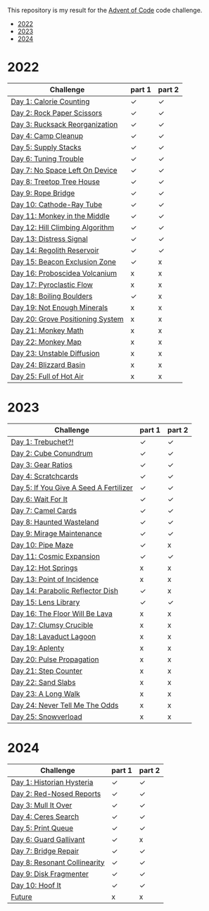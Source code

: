 This repository is my result for the [Advent of Code](https://adventofcode.com/) code challenge.

- [2022](#2022)
- [2023](#2023)
- [2024](#2024)



# 2022

| Challenge                                                                | part 1 | part 2 |
|--------------------------------------------------------------------------|--------|--------|
| [Day 1: Calorie Counting](https://adventofcode.com/2022/day/1)           | ✓      | ✓      |
| [Day 2: Rock Paper Scissors](https://adventofcode.com/2022/day/2)        | ✓      | ✓      |
| [Day 3: Rucksack Reorganization](https://adventofcode.com/2022/day/3)    | ✓      | ✓      |
| [Day 4: Camp Cleanup](https://adventofcode.com/2022/day/4)               | ✓      | ✓      |
| [Day 5: Supply Stacks](https://adventofcode.com/2022/day/5)              | ✓      | ✓      |
| [Day 6: Tuning Trouble](https://adventofcode.com/2022/day/6)             | ✓      | ✓      |
| [Day 7: No Space Left On Device](https://adventofcode.com/2022/day/7)    | ✓      | ✓      |
| [Day 8: Treetop Tree House](https://adventofcode.com/2022/day/8)         | ✓      | ✓      |
| [Day 9: Rope Bridge](https://adventofcode.com/2022/day/9)                | ✓      | ✓      |
| [Day 10: Cathode-Ray Tube](https://adventofcode.com/2022/day/10)         | ✓      | ✓      |
| [Day 11: Monkey in the Middle](https://adventofcode.com/2022/day/11)     | ✓      | ✓      |
| [Day 12: Hill Climbing Algorithm](https://adventofcode.com/2022/day/12)  | ✓      | ✓      |
| [Day 13: Distress Signal](https://adventofcode.com/2022/day/13)          | ✓      | ✓      |
| [Day 14: Regolith Reservoir](https://adventofcode.com/2022/day/14)       | ✓      | ✓      |
| [Day 15: Beacon Exclusion Zone](https://adventofcode.com/2022/day/15)    | ✓      | x      |
| [Day 16: Proboscidea Volcanium](https://adventofcode.com/2022/day/16)    | x      | x      |
| [Day 17: Pyroclastic Flow](https://adventofcode.com/2022/day/17)         | x      | x      |
| [Day 18: Boiling Boulders](https://adventofcode.com/2022/day/18)         | ✓      | x      |
| [Day 19: Not Enough Minerals](https://adventofcode.com/2022/day/19)      | x      | x      |
| [Day 20: Grove Positioning System](https://adventofcode.com/2022/day/20) | x      | x      |
| [Day 21: Monkey Math](https://adventofcode.com/2022/day/21)              | x      | x      |
| [Day 22: Monkey Map](https://adventofcode.com/2022/day/22)               | x      | x      |
| [Day 23: Unstable Diffusion](https://adventofcode.com/2022/day/23)       | x      | x      |
| [Day 24: Blizzard Basin](https://adventofcode.com/2022/day/24)           | x      | x      |
| [Day 25: Full of Hot Air](https://adventofcode.com/2022/day/25)          | x      | x      |


# 2023

| Challenge                                                                     | part 1 | part 2 |
|-------------------------------------------------------------------------------|--------|--------|
| [Day 1: Trebuchet?!](https://adventofcode.com/2023/day/1)                     | ✓      | ✓      |
| [Day 2: Cube Conundrum](https://adventofcode.com/2023/day/2)                  | ✓      | ✓      |
| [Day 3: Gear Ratios](https://adventofcode.com/2023/day/3)                     | ✓      | ✓      |
| [Day 4: Scratchcards](https://adventofcode.com/2023/day/4)                    | ✓      | ✓      |
| [Day 5: If You Give A Seed A Fertilizer](https://adventofcode.com/2023/day/5) | ✓      | ✓      |
| [Day 6: Wait For It](https://adventofcode.com/2023/day/6)                     | ✓      | ✓      |
| [Day 7: Camel Cards](https://adventofcode.com/2023/day/7)                     | ✓      | ✓      |
| [Day 8: Haunted Wasteland](https://adventofcode.com/2023/day/8)               | ✓      | ✓      |
| [Day 9: Mirage Maintenance](https://adventofcode.com/2023/day/9)              | ✓      | ✓      |
| [Day 10: Pipe Maze](https://adventofcode.com/2023/day/10)                     | ✓      | x      |
| [Day 11: Cosmic Expansion](https://adventofcode.com/2023/day/11)              | ✓      | ✓      |
| [Day 12: Hot Springs](https://adventofcode.com/2023/day/12)                   | x      | x      |
| [Day 13: Point of Incidence](https://adventofcode.com/2023/day/13)            | x      | x      |
| [Day 14: Parabolic Reflector Dish](https://adventofcode.com/2023/day/14)      | ✓      | x      |
| [Day 15: Lens Library](https://adventofcode.com/2023/day/15)                  | ✓      | ✓      |
| [Day 16: The Floor Will Be Lava](https://adventofcode.com/2023/day/16)        | x      | x      |
| [Day 17: Clumsy Crucible](https://adventofcode.com/2023/day/17)               | x      | x      |
| [Day 18: Lavaduct Lagoon](https://adventofcode.com/2023/day/18)               | x      | x      |
| [Day 19: Aplenty](https://adventofcode.com/2023/day/19)                       | x      | x      |
| [Day 20: Pulse Propagation](https://adventofcode.com/2023/day/20)             | x      | x      |
| [Day 21: Step Counter](https://adventofcode.com/2023/day/21)                  | x      | x      |
| [Day 22: Sand Slabs](https://adventofcode.com/2023/day/22)                    | x      | x      |
| [Day 23: A Long Walk](https://adventofcode.com/2023/day/23)                   | x      | x      |
| [Day 24: Never Tell Me The Odds](https://adventofcode.com/2023/day/24)        | x      | x      |
| [Day 25: Snowverload](https://adventofcode.com/2023/day/25)                   | x      | x      |


# 2024

| Challenge                                                           | part 1 | part 2 |
|---------------------------------------------------------------------|--------|--------|
| [Day 1: Historian Hysteria](https://adventofcode.com/2024/day/1)    | ✓      | ✓      |
| [Day 2: Red-Nosed Reports](https://adventofcode.com/2024/day/2)     | ✓      | ✓      |
| [Day 3: Mull It Over](https://adventofcode.com/2024/day/3)          | ✓      | ✓      |
| [Day 4: Ceres Search](https://adventofcode.com/2024/day/4)          | ✓      | ✓      |
| [Day 5: Print Queue](https://adventofcode.com/2024/day/5)           | ✓      | ✓      |
| [Day 6: Guard Gallivant](https://adventofcode.com/2024/day/6)       | ✓      | x      |
| [Day 7: Bridge Repair](https://adventofcode.com/2024/day/7)         | ✓      | ✓      |
| [Day 8: Resonant Collinearity](https://adventofcode.com/2024/day/8) | ✓      | ✓      |
| [Day 9: Disk Fragmenter](https://adventofcode.com/2024/day/9)       | ✓      | ✓      |
| [Day 10: Hoof It](https://adventofcode.com/2024/day/10)             | ✓      | ✓      |
| [Future](https://adventofcode.com/2024/day/11)                      | x      | x      |
